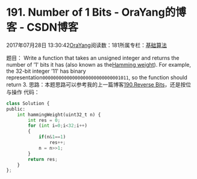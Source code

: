 
# 191. Number of 1 Bits - OraYang的博客 - CSDN博客

2017年07月28日 13:30:42[OraYang](https://me.csdn.net/u010665216)阅读数：181所属专栏：[基础算法](https://blog.csdn.net/column/details/16604.html)



题目：
Write a function that takes an unsigned integer and returns the number of ’1' bits it has (also known as the[Hamming
 weight](http://en.wikipedia.org/wiki/Hamming_weight)).
For example, the 32-bit integer ’11' has binary representation`00000000000000000000000000001011`,
 so the function should return 3.
思路：本题思路可以参考我的上一篇博客[190.Reverse Bits](http://blog.csdn.net/u010665216/article/details/76247776)，还是按位与操作
代码：

```python
class Solution {
public:
    int hammingWeight(uint32_t n) {
        int res = 0;
        for (int i=0;i<32;i++)
        {
            if(n&1==1)
                res++;
            n = n>>1;
        }
        return res;
    }
};
```



